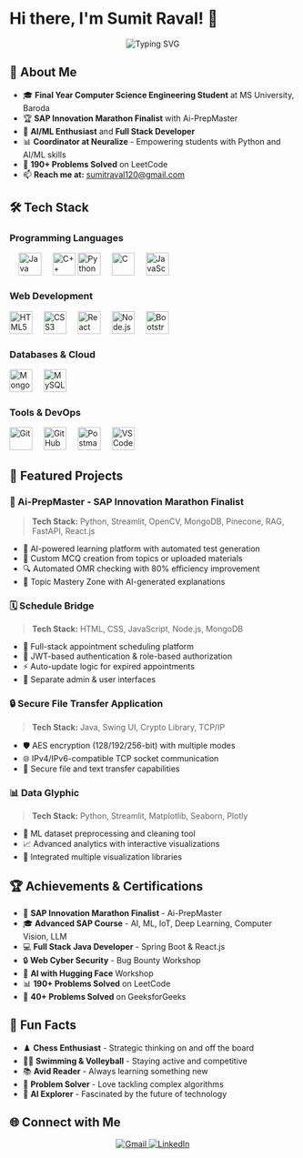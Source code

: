 # Hi there, I'm Sumit Raval! 👋

<div align="center">
  <img src="https://readme-typing-svg.herokuapp.com?font=Fira+Code&pause=1000&color=2196F3&center=true&vCenter=true&width=435&lines=Final+Year+CSE+Student;AI%2FML+Enthusiast;Problem+Solver;Innovation+Marathon+Finalist" alt="Typing SVG" />
</div>

## 🚀 About Me

- 🎓 **Final Year Computer Science Engineering Student** at MS University, Baroda
- 🏆 **SAP Innovation Marathon Finalist** with Ai-PrepMaster
- 🤖 **AI/ML Enthusiast** and **Full Stack Developer**
- 📊 **Coordinator at Neuralize** - Empowering students with Python and AI/ML skills
- 🎯 **190+ Problems Solved** on LeetCode
- 📫 **Reach me at:** sumitraval120@gmail.com


## 🛠️ Tech Stack

### Programming Languages
<div align="left">
  
  <img width="12" />
  <img src="https://cdn.jsdelivr.net/gh/devicons/devicon/icons/java/java-original.svg" height="40" alt="Java" />
  <img width="12" />
  <img src="https://cdn.jsdelivr.net/gh/devicons/devicon/icons/cplusplus/cplusplus-original.svg" height="40" alt="C++" />
  <img src="https://cdn.jsdelivr.net/gh/devicons/devicon/icons/python/python-original.svg" height="40" alt="Python" />
  <img width="12" />
  <img src="https://cdn.jsdelivr.net/gh/devicons/devicon/icons/c/c-original.svg" height="40" alt="C" />
  <img width="12" />
  <img src="https://cdn.jsdelivr.net/gh/devicons/devicon/icons/javascript/javascript-original.svg" height="40" alt="JavaScript" />
</div>

### Web Development
<div align="left">
  <img src="https://cdn.jsdelivr.net/gh/devicons/devicon/icons/html5/html5-original.svg" height="40" alt="HTML5" />
  <img width="12" />
  <img src="https://cdn.jsdelivr.net/gh/devicons/devicon/icons/css3/css3-original.svg" height="40" alt="CSS3" />
  <img width="12" />
  <img src="https://cdn.jsdelivr.net/gh/devicons/devicon/icons/react/react-original.svg" height="40" alt="React" />
  <img width="12" />
  <img src="https://cdn.jsdelivr.net/gh/devicons/devicon/icons/nodejs/nodejs-original.svg" height="40" alt="Node.js" />
  <img width="12" />
  <img src="https://cdn.jsdelivr.net/gh/devicons/devicon/icons/bootstrap/bootstrap-original.svg" height="40" alt="Bootstrap" />
  <img width="12" />
  <!-- <img src="https://cdn.jsdelivr.net/gh/devicons/devicon/icons/fastapi/fastapi-original.svg" height="40" alt="FastAPI" /> -->
</div>

### Databases & Cloud
<div align="left">
  <img src="https://cdn.jsdelivr.net/gh/devicons/devicon/icons/mongodb/mongodb-original.svg" height="40" alt="MongoDB" />
  <img width="12" />
  <img src="https://cdn.jsdelivr.net/gh/devicons/devicon/icons/mysql/mysql-original.svg" height="40" alt="MySQL" />
  <img width="12" />
  <!-- <img src="https://raw.githubusercontent.com/pinecone-io/brand/main/pinecone_logo.svg" height="40" alt="Pinecone" /> -->
</div>

<!-- ### AI/ML & Data Science -->
<!-- <div align="left">
  <img src="https://cdn.jsdelivr.net/gh/devicons/devicon/icons/tensorflow/tensorflow-original.svg" height="40" alt="TensorFlow" />
  <img width="12" />
  <img src="https://cdn.jsdelivr.net/gh/devicons/devicon/icons/opencv/opencv-original.svg" height="40" alt="OpenCV" />
  <img width="12" />
  <img src="https://cdn.jsdelivr.net/gh/devicons/devicon/icons/pandas/pandas-original.svg" height="40" alt="Pandas" />
  <img width="12" />
  <img src="https://cdn.jsdelivr.net/gh/devicons/devicon/icons/numpy/numpy-original.svg" height="40" alt="NumPy" />
  <img width="12" />
  <img src="https://seaborn.pydata.org/_images/logo-mark-lightbg.svg" height="40" alt="Seaborn" />
</div> -->

### Tools & DevOps
<div align="left">
  <img src="https://cdn.jsdelivr.net/gh/devicons/devicon/icons/git/git-original.svg" height="40" alt="Git" />
  <img width="12" />
  <img src="https://cdn.jsdelivr.net/gh/devicons/devicon/icons/github/github-original.svg" height="40" alt="GitHub" />
  <img width="12" />
  <img src="https://www.vectorlogo.zone/logos/getpostman/getpostman-icon.svg" height="40" alt="Postman" />
  <img width="12" />
  <img src="https://cdn.jsdelivr.net/gh/devicons/devicon/icons/vscode/vscode-original.svg" height="40" alt="VS Code" />
</div>


## 🌟 Featured Projects

### 🎯 Ai-PrepMaster - SAP Innovation Marathon Finalist
<!-- ### 🎯 [Ai-PrepMaster](https://github.com/sumitraval/ai-prepmaster) - SAP Innovation Marathon Finalist -->
> **Tech Stack:** Python, Streamlit, OpenCV, MongoDB, Pinecone, RAG, FastAPI, React.js

- 🤖 AI-powered learning platform with automated test generation
- 📝 Custom MCQ creation from topics or uploaded materials  
- 🔍 Automated OMR checking with 80% efficiency improvement
- 🧠 Topic Mastery Zone with AI-generated explanations

### 🗓️ Schedule Bridge
> **Tech Stack:** HTML, CSS, JavaScript, Node.js, MongoDB

- 📅 Full-stack appointment scheduling platform
- 🔐 JWT-based authentication & role-based authorization
- ⚡ Auto-update logic for expired appointments
- 👥 Separate admin & user interfaces

### 🔒 Secure File Transfer Application
> **Tech Stack:** Java, Swing UI, Crypto Library, TCP/IP

- 🛡️ AES encryption (128/192/256-bit) with multiple modes
- 🌐 IPv4/IPv6-compatible TCP socket communication
- 📁 Secure file and text transfer capabilities

### 📊 Data Glyphic
> **Tech Stack:** Python, Streamlit, Matplotlib, Seaborn, Plotly

- 🧹 ML dataset preprocessing and cleaning tool
- 📈 Advanced analytics with interactive visualizations
- 🎨 Integrated multiple visualization libraries



## 🏆 Achievements & Certifications

- 🥉 **SAP Innovation Marathon Finalist** - Ai-PrepMaster
- 🎓 **Advanced SAP Course** - AI, ML, IoT, Deep Learning, Computer Vision, LLM
- 💻 **Full Stack Java Developer** - Spring Boot & React.js
- 🔒 **Web Cyber Security** - Bug Bounty Workshop  
- 🤗 **AI with Hugging Face** Workshop
- 📊 **190+ Problems Solved** on LeetCode
- 🏅 **40+ Problems Solved** on GeeksforGeeks

## 🎲 Fun Facts

- ♟️ **Chess Enthusiast** - Strategic thinking on and off the board
- 🏊‍♂️ **Swimming & Volleyball** - Staying active and competitive  
- 📚 **Avid Reader** - Always learning something new
- 🎯 **Problem Solver** - Love tackling complex algorithms
- 🤖 **AI Explorer** - Fascinated by the future of technology


## 🌐 Connect with Me

<div align="center">
  <a href="mailto:sumitraval120@gmail.com">
    <img src="https://img.shields.io/badge/Gmail-D14836?style=for-the-badge&logo=gmail&logoColor=white" alt="Gmail" />
  </a>
  <a href="https://www.linkedin.com/in/sumit-raval-b79567282?utm_source=share&utm_campaign=share_via&utm_content=profile&utm_medium=android_app">
    <img src="https://img.shields.io/badge/LinkedIn-0077B5?style=for-the-badge&logo=linkedin&logoColor=white" alt="LinkedIn" />
  </a>
  <!-- <a href="https://github.com/sumitraval">
    <img src="https://img.shields.io/badge/GitHub-100000?style=for-the-badge&logo=github&logoColor=white" alt="GitHub" />
  </a> -->
  <!-- <a href="https://leetcode.com/sumitraval">
    <img src="https://img.shields.io/badge/LeetCode-FFA116?style=for-the-badge&logo=leetcode&logoColor=white" alt="LeetCode" />
  </a> -->
  <!-- <a href="https://auth.geeksforgeeks.org/user/sumitraval">
    <img src="https://img.shields.io/badge/GeeksforGeeks-298D46?style=for-the-badge&logo=geeksforgeeks&logoColor=white" alt="GeeksforGeeks" /> -->
  </a>
</div>




<!-- <div align="center">
  <img src="https://quotes-github-readme.vercel.app/api?type=horizontal&theme=tokyonight" alt="Random Dev Quote" />
</div> -->

<!-- <div align="center">
  <b>⭐ From [Sumit Raval](https://github.com/sumitraval) with ❤️</b>
</div> -->
